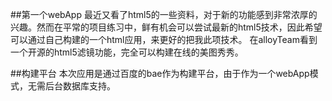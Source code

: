##第一个webApp
最近又看了html5的一些资料，对于新的功能感到非常浓厚的兴趣。然而在平常的项目练习中，鲜有机会可以尝试最新的html5技术，因此希望可以通过自己构建的一个html应用，来更好的把我此项技术。
在alloyTeam看到一个开源的html5滤镜功能，完全可以构建在线的美图秀秀。

##构建平台
本次应用是通过百度的bae作为构建平台，由于作为一个webApp模式，无需后台数据库支持。

